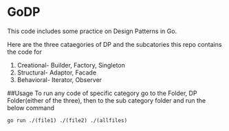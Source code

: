 # GoDP
This code includes some practice on Design Patterns in Go.

Here are the three cataegories of DP and the subcatories this repo contains the code for
1. Creational- Builder, Factory, Singleton
2. Structural- Adaptor, Facade
3. Behavioral- Iterator, Observer

##Usage
To run any code of specific category go to the Folder, DP Folder(either of the three), then to the sub category folder and run the below command

```console
go run ./(file1) ./(file2) ./(allfiles)
```